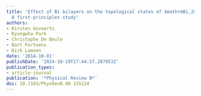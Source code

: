 ```yaml
---
title: 'Effect of Bi bilayers on the topological states of $mathrmBi_2mathrmSe_3$:
  A first-principles study'
authors:
- Kirsten Govaerts
- Kyungwha Park
- Christophe De Beule
- Bart Partoens
- Dirk Lamoen
date: '2014-10-01'
publishDate: '2024-10-19T17:44:57.287953Z'
publication_types:
- article-journal
publication: '*Physical Review B*'
doi: 10.1103/PhysRevB.90.155124
---
```

